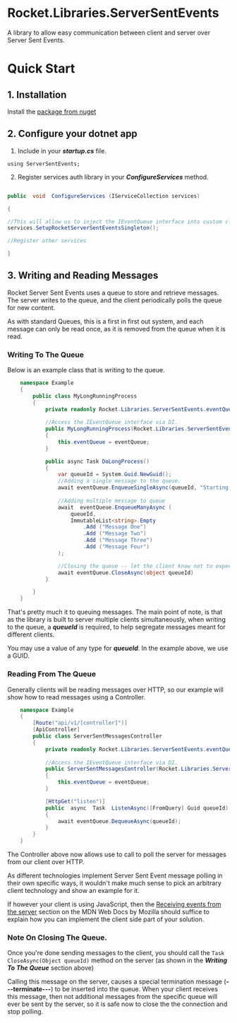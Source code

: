 
  

#  Rocket.Libraries.ServerSentEvents

A library to allow easy communication between client and server over Server Sent Events.

  

#  Quick Start

##  1. Installation

Install the [package from nuget](https://www.nuget.org/packages/Rocket.Libraries.ServerSentEvents)

  

##  2. Configure your dotnet app

1. Include in your ***startup.cs*** file.

`using ServerSentEvents;`

2. Register services auth library in your ***ConfigureServices*** method.

```csharp

public  void  ConfigureServices (IServiceCollection services)

{

//This will allow us to inject the IEventQueue interface into custom classes.
services.SetupRocketServerSentEventsSingleton();

//Register other services

}

```

##  3. Writing and Reading Messages
Rocket Server Sent Events uses a queue to store and retrieve messages.
The server writes to the queue, and the client periodically polls the queue for new content.

As with standard Queues, this is a first in first out system, and each message can only be read once, as it is removed from the queue when it is read.

### Writing To The Queue
Below is an example class that is writing to the queue.

```csharp
	namespace Example
	{
		public class MyLongRunningProcess
		{
			private readonly Rocket.Libraries.ServerSentEvents.eventQueue;
			
			//Access the IEventQueue interface via DI.
			public MyLongRunningProcess(Rocket.Libraries.ServerSentEvents.IEventQueue eventQueue)
			{
				this.eventQueue = eventQueue;
			}

			public async Task DoLongProcess()
			{
				var queueId = System.Guid.NewGuid();
				//Adding a single message to the queue.
				await eventQueue.EnqueueSingleAsync(queueId, "Starting process.");
				
				//Adding multiple message to queue
				await  eventQueue.EnqueueManyAsync (
					queueId,
					ImmutableList<string>.Empty
						.Add ("Message One")
						.Add ("Message Two")
						.Add ("Message Three")
						.Add ("Message Four")
				);

				//Closing the queue -- let the client know not to expect any new messages.
				await eventQueue.CloseAsync(object queueId)
			}

		}
	}
```

That's pretty much it to queuing messages. The main point of note, is that as the library is built to server multiple clients simultaneously, when writing to the queue, a ***queueId*** is required, to help segregate messages meant for different clients. 

You may use a value of any type for ***queueId***. In the example above, we use a GUID.

### Reading From The Queue
Generally  clients will be reading messages over HTTP, so our example will show how to read messages using a Controller.

```csharp
	namespace Example
	{
		[Route("api/v1/[controller]")]
		[ApiController]
		public class ServerSentMessagesController
		{
			private readonly Rocket.Libraries.ServerSentEvents.eventQueue;
			
			//Access the IEventQueue interface via DI.
			public ServerSentMessagesController(Rocket.Libraries.ServerSentEvents.IEventQueue eventQueue)
			{
				this.eventQueue = eventQueue;
			}

			[HttpGet("listen")]
			public  async  Task  ListenAsync([FromQuery] Guid queueId)
			{
				await eventQueue.DequeueAsync(queueId);
			}
		}
	}
```

The Controller above now allows use to call to poll the server for messages from our client over HTTP. 

As different technologies implement Server Sent Event message polling in their own specific ways, it wouldn't make much sense to pick an arbitrary client technology and show an example for it.

If however your client is using JavaScript, then the [Receiving events from the server](https://developer.mozilla.org/en-US/docs/Web/API/Server-sent_events/Using_server-sent_events#receiving_events_from_the_server "Permalink to Receiving events from the server") section on the MDN Web Docs by Mozilla should suffice to explain how you can implement the client side part of your solution.

### Note On Closing The Queue.
Once you're done sending messages to the client, you should call the ``` Task CloseAsync(Object queueId) ``` method on the server (as shown in the ***Writing To The Queue*** section above)

Calling this message on the server, causes a special termination message (**\-\-\-terminate\-\-\-**) to be inserted into the queue. When your client receives this message, then not additional messages from the specific queue will ever be sent by the server, so it is safe now to close the the connection and stop polling.
